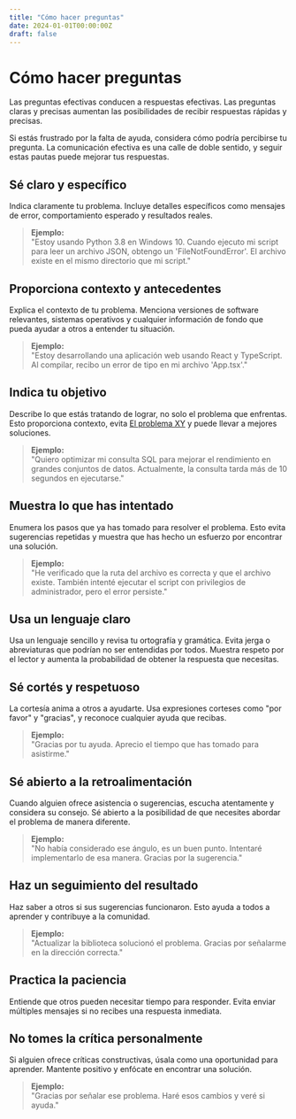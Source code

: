 ```yaml
---
title: "Cómo hacer preguntas"
date: 2024-01-01T00:00:00Z
draft: false
---
```


# Cómo hacer preguntas

Las preguntas efectivas conducen a respuestas efectivas. Las preguntas claras y precisas aumentan
las posibilidades de recibir respuestas rápidas y precisas.

Si estás frustrado por la falta de ayuda, considera cómo podría percibirse tu pregunta. La
comunicación efectiva es una calle de doble sentido, y seguir estas pautas puede mejorar tus
respuestas.

## Sé claro y específico

Indica claramente tu problema. Incluye detalles específicos como mensajes de error, comportamiento
esperado y resultados reales.

> **Ejemplo:**  
> "Estoy usando Python 3.8 en Windows 10. Cuando ejecuto mi script para leer un archivo JSON,
> obtengo un 'FileNotFoundError'. El archivo existe en el mismo directorio que mi script."

## Proporciona contexto y antecedentes

Explica el contexto de tu problema. Menciona versiones de software relevantes, sistemas operativos
y cualquier información de fondo que pueda ayudar a otros a entender tu situación.

> **Ejemplo:**  
> "Estoy desarrollando una aplicación web usando React y TypeScript.
> Al compilar, recibo un error de tipo en mi archivo 'App.tsx'."

## Indica tu objetivo

Describe lo que estás tratando de lograr, no solo el problema que enfrentas. Esto proporciona
contexto, evita [El problema XY](https://xyproblem.info/) y puede llevar a mejores soluciones.

> **Ejemplo:**  
> "Quiero optimizar mi consulta SQL para mejorar el rendimiento en grandes conjuntos de datos.
> Actualmente, la consulta tarda más de 10 segundos en ejecutarse."

## Muestra lo que has intentado

Enumera los pasos que ya has tomado para resolver el problema. Esto evita sugerencias repetidas y
muestra que has hecho un esfuerzo por encontrar una solución.

> **Ejemplo:**  
> "He verificado que la ruta del archivo es correcta y que el archivo existe.
> También intenté ejecutar el script con privilegios de administrador, pero el error persiste."

## Usa un lenguaje claro

Usa un lenguaje sencillo y revisa tu ortografía y gramática. Evita jerga o abreviaturas que podrían
no ser entendidas por todos. Muestra respeto por el lector y aumenta la probabilidad de obtener la
respuesta que necesitas.

## Sé cortés y respetuoso

La cortesía anima a otros a ayudarte. Usa expresiones corteses como "por favor" y "gracias",
y reconoce cualquier ayuda que recibas.

> **Ejemplo:**  
> "Gracias por tu ayuda. Aprecio el tiempo que has tomado para asistirme."

## Sé abierto a la retroalimentación

Cuando alguien ofrece asistencia o sugerencias, escucha atentamente y considera su consejo.
Sé abierto a la posibilidad de que necesites abordar el problema de manera diferente.

> **Ejemplo:**  
> "No había considerado ese ángulo, es un buen punto. Intentaré implementarlo de esa manera.
> Gracias por la sugerencia."

## Haz un seguimiento del resultado

Haz saber a otros si sus sugerencias funcionaron. Esto ayuda a todos a aprender y contribuye a la comunidad.

> **Ejemplo:**  
> "Actualizar la biblioteca solucionó el problema. Gracias por señalarme en la dirección correcta."

## Practica la paciencia

Entiende que otros pueden necesitar tiempo para responder. Evita enviar múltiples mensajes si no
recibes una respuesta inmediata.

## No tomes la crítica personalmente

Si alguien ofrece críticas constructivas, úsala como una oportunidad para aprender.
Mantente positivo y enfócate en encontrar una solución.

> **Ejemplo:**  
> "Gracias por señalar ese problema. Haré esos cambios y veré si ayuda."
